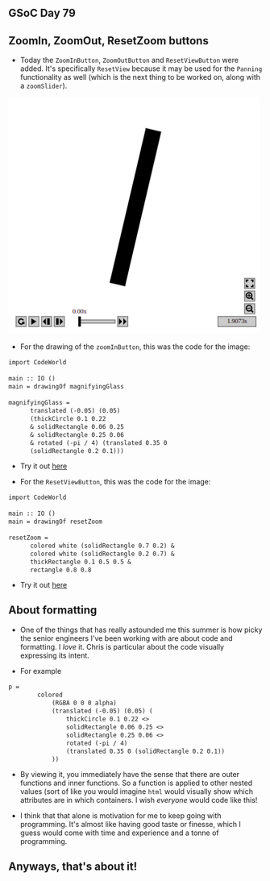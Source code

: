 ## GSoC Day 79

## ZoomIn, ZoomOut, ResetZoom buttons

- Today the ```ZoomInButton```, ```ZoomOutButton``` and ```ResetViewButton```  were added.
  It's specifically ```ResetView``` because it may be used for the ```Panning``` functionality
  as well (which is the next thing to be worked on, along with a ```zoomSlider```).
  
<img src="/images/GSoc_/zoombuttons.png" width="500">

- For the drawing of the ```zoomInButton```, this was the code for the image:

```
import CodeWorld

main :: IO ()
main = drawingOf magnifyingGlass 

magnifyingGlass = 
      translated (-0.05) (0.05) 
      (thickCircle 0.1 0.22  
      & solidRectangle 0.06 0.25
      & solidRectangle 0.25 0.06 
      & rotated (-pi / 4) (translated 0.35 0
      (solidRectangle 0.2 0.1)))
```
- Try it out [here](https://code.world/haskell#PY_-qCEXBDA20q4rFLCWKQg)

- For the ```ResetViewButton```, this was the code for the image:

```
import CodeWorld

main :: IO ()
main = drawingOf resetZoom

resetZoom = 
      colored white (solidRectangle 0.7 0.2) &
      colored white (solidRectangle 0.2 0.7) &
      thickRectangle 0.1 0.5 0.5 & 
      rectangle 0.8 0.8
```
- Try it out [here](https://code.world/haskell#Phr10XlWAEc5G-uGHsbSIJg)

## About formatting

- One of the things that has really astounded me this summer is how picky the senior engineers I've been
  working with are about code and formatting. I *love* it. Chris is particular about the code visually
  expressing its intent. 
  
- For example

```
p =
        colored
            (RGBA 0 0 0 alpha)
            (translated (-0.05) (0.05) (
                thickCircle 0.1 0.22 <>
                solidRectangle 0.06 0.25 <>
                solidRectangle 0.25 0.06 <>
                rotated (-pi / 4)
                (translated 0.35 0 (solidRectangle 0.2 0.1))
            ))

```
- By viewing it, you immediately have the sense that there are outer functions and inner functions.
  So a function is applied to other nested values (sort of like you would imagine ```html``` would
  visually show which attributes are in which containers. I wish *everyone* would code like this!
  
- I think that that alone is motivation for me to keep going with programming. It's almost like 
  having good taste or finesse, which I guess would come with time and experience and a tonne of
  programming.
  
## Anyways, that's about it!

